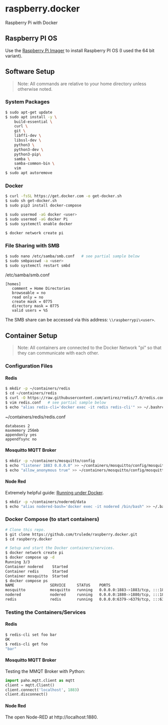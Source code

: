# raspberry.docker
Raspberry Pi with Docker


## Raspberry PI OS

Use the [Raspberry Pi Imager](https://www.raspberrypi.com/software/) to install Raspberry PI OS (I used the 64 bit variant).


## Software Setup

> Note: All commands are relative to your home directory unless otherwise noted.


### System Packages

```bash
$ sudo apt-get update
$ sudo apt install -y \
    build-essential \
    curl \
    git \
    libffi-dev \
    libssl-dev \
    python3 \
    python3-dev \
    python3-pip\
    samba \
    samba-common-bin \
    vim
$ sudo apt autoremove
```


### Docker

```bash
$ curl -fsSL https://get.docker.com -o get-docker.sh
$ sudo sh get-docker.sh
$ sudo pip3 install docker-compose

$ sudo usermod -aG docker <user>
$ sudo usermod -aG docker Pi
$ sudo systemctl enable docker

$ docker network create pi
```


### File Sharing with SMB

```bash
$ sudo nano /etc/samba/smb.conf   # see partial sample below
$ sudo smbpasswd -a <user>
$ sudo systemctl restart smbd
```

/etc/samba/smb.conf
```inifile
[homes]
   comment = Home Directories
   browseable = no
   read only = no
   create mask = 0775
   directory mask = 0775
   valid users = %S
```

The SMB share can be accessed via this address: `\\raspberrypi\<user>`.


## Container Setup

> Note: All containers are connected to the Docker Network "pi" so that they can communicate with each other.


### Configuration Files

#### Redis

```bash
$ mkdir -p ~/containers/redis
$ cd ~/containers/redis
$ curl -O https://raw.githubusercontent.com/antirez/redis/7.0/redis.conf
$ vim redis.conf   # see partial sample below
$ echo "alias redis-cli='docker exec -it redis redis-cli'" >> ~/.bashrc
```

~/containers/redis/redis.conf
```inifile
databases 2
maxmemory 256mb
appendonly yes
appendfsync no
```


#### Mosquitto MQTT Broker

```bash
$ mkdir -p ~/containers/mosquitto/config
$ echo "listener 1883 0.0.0.0" >> ~/containers/mosquitto/config/mosquitto.conf
$ echo "allow_anonymous true" >> ~/containers/mosquitto/config/mosquitto.conf
```

#### Node Red

Extremely helpful guide:  [Running under Docker](https://nodered.org/docs/getting-started/docker).

```bash
$ mkdir -p ~/containers/nodered/data
$ echo "alias nodered-bash='docker exec -it nodered /bin/bash" >> ~/.bashrc
```


### Docker Compose (to start containers)

```bash
# Clone this repo.
$ git clone https://github.com/trulede/raspberry.docker.git
$ cd raspberry.docker

# Setup and start the Docker containers/services.
$ docker network create pi
$ docker compose up -d
Running 3/3
Container nodered    Started
Container redis      Started
Container mosquitto  Started
$ docker compose ps
NAME                SERVICE     STATUS    PORTS
mosquitto           mosquitto   running   0.0.0.0:1883->1883/tcp, :::1883->1883/tcp
nodered             nodered     running   0.0.0.0:1880->1880/tcp, :::1880->1880/tcp
redis               redis       running   0.0.0.0:6379->6379/tcp, :::6379->6379/tcp
```


### Testing the Containers/Services

#### Redis

```bash
$ redis-cli set foo bar
OK
$ redis-cli get foo
"bar"
```


#### Mosquitto MQTT Broker

Testing the MMQT Broker with Python:

```python
import paho.mqtt.client as mqtt
client = mqtt.Client()
client.connect('localhost', 1883)
client.disconnect()
```


#### Node Red

The open Node-RED at http://localhost:1880.
